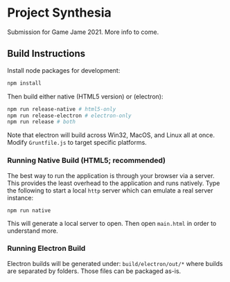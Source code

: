 # Project Synthesia

Submission for Game Jame 2021. More info to come.

## Build Instructions

Install node packages for development:

```bash
npm install
```

Then build either native (HTML5 version) or (electron):

```bash
npm run release-native # html5-only
npm run release-electron # electron-only
npm run release # both
```

Note that electron will build across Win32, MacOS, and Linux all at once.
Modify `Gruntfile.js` to target specific platforms.

### Running Native Build (HTML5; recommended)

The best way to run the application is through your browser via a server.
This provides the least overhead to the application and runs natively.
Type the following to start a local `http` server which can emulate a real server instance:

```
npm run native
```

This will generate a local server to open. Then open `main.html` in order to understand more.

### Running Electron Build

Electron builds will be generated under: `build/electron/out/*` where builds are separated by folders.
Those files can be packaged as-is.
